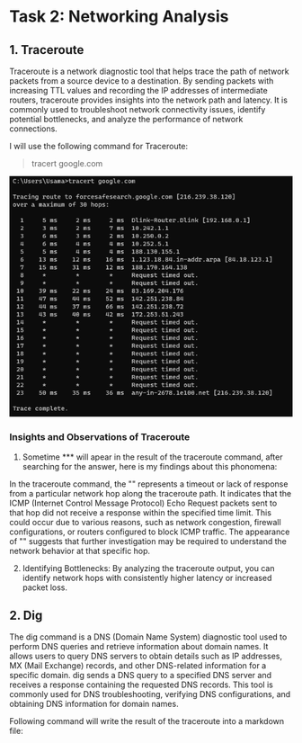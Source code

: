 # Task 2: Networking Analysis

## 1. Traceroute


Traceroute is a network diagnostic tool that helps trace the path of network packets from a source device to a destination. By sending packets with increasing TTL values and recording the IP addresses of intermediate routers, traceroute provides insights into the network path and latency. It is commonly used to troubleshoot network connectivity issues, identify potential bottlenecks, and analyze the performance of network connections.

I will use the following command for Traceroute:

>tracert google.com


![Alt text](lab6tr.png)





### Insights and Observations of Traceroute
1. Sometime *** will apear in the result of the traceroute command, after searching for the answer, here is my findings about this phonomena:

In the traceroute command, the "" represents a timeout or lack of response from a particular network hop along the traceroute path. It indicates that the ICMP (Internet Control Message Protocol) Echo Request packets sent to that hop did not receive a response within the specified time limit. This could occur due to various reasons, such as network congestion, firewall configurations, or routers configured to block ICMP traffic. The appearance of "" suggests that further investigation may be required to understand the network behavior at that specific hop. 



2. Identifying Bottlenecks: By analyzing the traceroute output, you can identify network hops with consistently higher latency or increased packet loss.



## 2. Dig



The dig command is a DNS (Domain Name System) diagnostic tool used to perform DNS queries and retrieve information about domain names. It allows users to query DNS servers to obtain details such as IP addresses, MX (Mail Exchange) records, and other DNS-related information for a specific domain. dig sends a DNS query to a specified DNS server and receives a response containing the requested DNS records. This tool is commonly used for DNS troubleshooting, verifying DNS configurations, and obtaining DNS information for domain names.



Following command will write the result of the traceroute into a markdown file:
